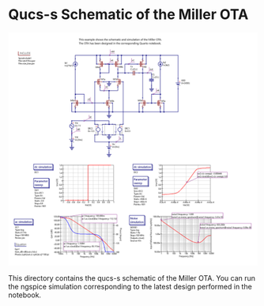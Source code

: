 # Qucs-s Schematic of the Miller OTA

![Simple OTA.](/Amplifiers/OTAs/Miller%20OTA/Simulations/qucs-s/Miller_OTA.png)

This directory contains the qucs-s schematic of the Miller OTA. You can run the ngspice simulation corresponding to the latest design performed in the notebook.
